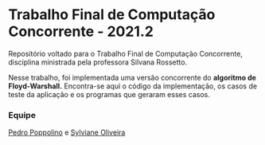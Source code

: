 # Trabalho Final de Computação Concorrente - 2021.2

Repositório voltado para o Trabalho Final de Computação Concorrente, disciplina ministrada pela professora Silvana Rossetto.

Nesse trabalho, foi implementada uma versão concorrente do **algoritmo de Floyd-Warshall.** 
Encontra-se aqui o código da implementação, os casos de teste da aplicação e os programas que geraram esses casos.


### Equipe

[Pedro Poppolino](https://github.com/Poppolino) e [Sylviane Oliveira](https://github.com/sylvianeoliveira)


